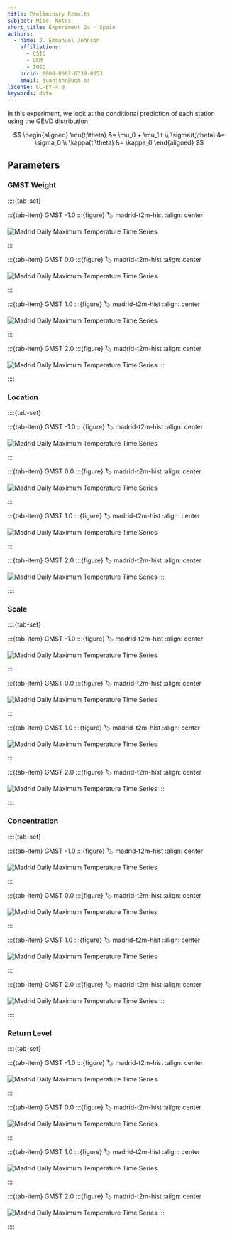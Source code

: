 ```yaml
---
title: Preliminary Results
subject: Misc. Notes
short_title: Experiment 2a - Spain
authors:
  - name: J. Emmanuel Johnson
    affiliations:
      - CSIC
      - UCM
      - IGEO
    orcid: 0000-0002-6739-0053
    email: juanjohn@ucm.es
license: CC-BY-4.0
keywords: data
---
```


In this experiment, we look at the conditional prediction of each station using the GEVD distribution

$$
\begin{aligned}
\mu(t;\theta) &= \mu_0 + \mu_1 t \\
\sigma(t;\theta) &= \sigma_0 \\
\kappa(t;\theta) &= \kappa_0
\end{aligned}
$$



## Parameters

### GMST Weight



::::{tab-set}

:::{tab-item} GMST -1.0
:::{figure}
:label: madrid-t2m-hist
:align: center

![Madrid Daily Maximum Temperature Time Series](https://drive.google.com/uc?id=1RRGFv6wvUgGpfzEnz3xu5JjDmzL9czZ2)

:::

:::{tab-item} GMST 0.0
:::{figure}
:label: madrid-t2m-hist
:align: center

![Madrid Daily Maximum Temperature Time Series](https://drive.google.com/uc?id=1T7noOz6mEnRgFpKOvQM-b3AaQsuDF9-E)

:::

:::{tab-item} GMST 1.0
:::{figure}
:label: madrid-t2m-hist
:align: center

![Madrid Daily Maximum Temperature Time Series](https://drive.google.com/uc?id=1sI2Stadl9ApYAX0tLB_1iWGEu6mdq9p6)

:::

:::{tab-item} GMST 2.0
:::{figure}
:label: madrid-t2m-hist
:align: center

![Madrid Daily Maximum Temperature Time Series](https://drive.google.com/uc?id=1V3D6NKimuObYRXT3c7hanR65KGLdulKs)
:::

::::

### Location


::::{tab-set}

:::{tab-item} GMST -1.0
:::{figure}
:label: madrid-t2m-hist
:align: center

![Madrid Daily Maximum Temperature Time Series](https://drive.google.com/uc?id=16sgg3mGBzjq60WyMN1yrU7mvxMvVU3Ja)

:::

:::{tab-item} GMST 0.0
:::{figure}
:label: madrid-t2m-hist
:align: center

![Madrid Daily Maximum Temperature Time Series](https://drive.google.com/uc?id=1pX3dEctJaecUVj0XqTtXgDCbAX-vV6Bk)

:::

:::{tab-item} GMST 1.0
:::{figure}
:label: madrid-t2m-hist
:align: center

![Madrid Daily Maximum Temperature Time Series](https://drive.google.com/uc?id=1gjWeII5p1Dy1i025_8l0jCPY5GC36nws)

:::

:::{tab-item} GMST 2.0
:::{figure}
:label: madrid-t2m-hist
:align: center

![Madrid Daily Maximum Temperature Time Series](https://drive.google.com/uc?id=1Bld6fQbVqlemOLBFlebv4scl80LhqJEN)
:::

::::

### Scale


::::{tab-set}

:::{tab-item} GMST -1.0
:::{figure}
:label: madrid-t2m-hist
:align: center

![Madrid Daily Maximum Temperature Time Series](https://drive.google.com/uc?id=1-OHmUrretVQC3wIlHJ7WMnvjhO9PFTu3)

:::

:::{tab-item} GMST 0.0
:::{figure}
:label: madrid-t2m-hist
:align: center

![Madrid Daily Maximum Temperature Time Series](https://drive.google.com/uc?id=1C1RdqMml0NgpUCqAJ_Zr3KTVAv52YYA9)

:::

:::{tab-item} GMST 1.0
:::{figure}
:label: madrid-t2m-hist
:align: center

![Madrid Daily Maximum Temperature Time Series](https://drive.google.com/uc?id=1jBWcc5Lh6emlfOFLlySsXeH_iFObsUjv)

:::

:::{tab-item} GMST 2.0
:::{figure}
:label: madrid-t2m-hist
:align: center

![Madrid Daily Maximum Temperature Time Series](https://drive.google.com/uc?id=1UA6X2CP-z0kniN_tw5-t_f7IEal0ELQ5)
:::

::::

### Concentration

::::{tab-set}

:::{tab-item} GMST -1.0
:::{figure}
:label: madrid-t2m-hist
:align: center

![Madrid Daily Maximum Temperature Time Series](https://drive.google.com/uc?id=15dv74iVP1WXWrsSB1hISqKKL4NrFx9lk)

:::

:::{tab-item} GMST 0.0
:::{figure}
:label: madrid-t2m-hist
:align: center

![Madrid Daily Maximum Temperature Time Series](https://drive.google.com/uc?id=1lvMHdQKBZf6LoS4Fb8UD5UQ6lGhLNdAj)

:::

:::{tab-item} GMST 1.0
:::{figure}
:label: madrid-t2m-hist
:align: center

![Madrid Daily Maximum Temperature Time Series](https://drive.google.com/uc?id=18e_vesZ0ozTA71MvaY-ILTd17DqHXSpU)

:::

:::{tab-item} GMST 2.0
:::{figure}
:label: madrid-t2m-hist
:align: center

![Madrid Daily Maximum Temperature Time Series](https://drive.google.com/uc?id=1TjpuEajV_Igc2oMtrHAuWJNY-i6nEdfM)
:::

::::


### Return Level



::::{tab-set}

:::{tab-item} GMST -1.0
:::{figure}
:label: madrid-t2m-hist
:align: center

![Madrid Daily Maximum Temperature Time Series](https://drive.google.com/uc?id=1Q22XpiWCXrEoARZiiAIcFVBHqvifuGEs)

:::

:::{tab-item} GMST 0.0
:::{figure}
:label: madrid-t2m-hist
:align: center

![Madrid Daily Maximum Temperature Time Series](https://drive.google.com/uc?id=1zISPwU4ZKaJ2oFQG2kIudKkSMzgQGAtm)

:::

:::{tab-item} GMST 1.0
:::{figure}
:label: madrid-t2m-hist
:align: center

![Madrid Daily Maximum Temperature Time Series](https://drive.google.com/uc?id=1BgK_DzEVwkG7whN9BW1e2rfej_9UgsCs)

:::

:::{tab-item} GMST 2.0
:::{figure}
:label: madrid-t2m-hist
:align: center

![Madrid Daily Maximum Temperature Time Series](https://drive.google.com/uc?id=1hFmg7f-T7znGlDYJScjM-Ogk6ZuJht5B)
:::

::::